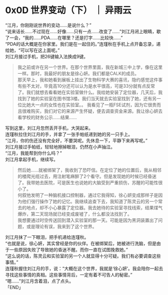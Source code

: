 # 0x0D 世界变动（下） ｜ 异雨云
  
“江月，你刚刚说世界的变动……是说什么？”  
“说来话长……不过现在……好像……只有一点……改变了……”刘江月闭上眼睛，歇了一会，“我的……PDA……在哪里？还是打字……比较快……”  
“PDA的话大概是在你家里。我们是在一起住的。”连瑾秋在手机上点开备忘录，递给她，“可以写在这上面呢。”  
刘江月接过手机，把26键输入法换成9键。  
  
> 我之前或许在另一个世界。在那个世界里面，我在新城三中上学，像在这里一样。那时，我最好的朋友是徐心妍。我们都是CALK的成员。  
> 那天早上，我和她看到展板上挂出了生物科学大赛的喜讯，隐约感觉这件事有些不太对，毕竟高10分还可以认为是水平很高，可是33分就有点反常了。我们就想去看看她在实验室做什么。我给她安装了定位器，几天后，我找到了她的实验室在图书馆3楼。我们当天就去实验室找到了她，还有另一位比她大一点的女性也在实验室。。
> 我看见了一瓶FSE试剂，因为它很贵而且很难购买，我们对它的来源产生怀疑，便去调查资金来源。我让徐心妍去看学校的财务公示……结果……  
  
写到这里，刘江月忽然丢开手机，大哭起来。  
连瑾秋拉住刘江月的手，并拿了一张手帕纸递到她的另一只手上。  
“江月，你的伤还没有完全好，不要哭呢。先休息一下，平静下来再写呢。”  
刘江月接过手帕纸，轻轻地擦掉眼泪，仍然在小声抽泣。  
“江月，我能帮到你什么吗？”  
刘江月拿起手机，继续写。  
  
> 然后她……就被绑架了，我收到了恐吓信。在定位了她的位置后，我从相邻的楼爬光缆过去，用注射笔麻醉了2个看守。但是发现她的时候已经昏迷了。我带她去医院，可是医生也说她的大脑受到严重损伤，苏醒的可能性很小了。  
> 何叙他发明了一种脑机接口控制器，通过它我得知，徐心妍变成那样子是因为他们强行操作了她的记忆。我继续追查下去，我知道了陈灵云的另一个常去的地点，却不小心暴露了定位器。我去她待的实验室寻找线索，结果煤气爆炸，第二天现场就已经变成废墟了，什么都没法找到了。  
> 我想要通过时空传送回到潜入实验室的那一天。可能是因为黑洞装置出了问题，或是理论有误，我来到了这个世界。  
  
刘江月抹了一下眼泪，把手机递给连瑾秋。  
“也就是说，徐心妍，其实曾经是你的伙伴。在被绑架后，她被进行洗脑，但是由于一些原因失败了导致她的昏迷不醒。而你一直在试图挽救她。”  
“这么说的话，陈灵云和实验室的另一个人就显得十分可疑。我们有必要调查这些事情。”  
连瑾秋握住刘江月的手，说：“大概在这个世界，我就是‘徐心妍’。我会陪你一起去寻找这些事情的真相。这些事情背后，一定有着不可告人的秘密。”  
“嗯……”刘江月含着泪，点了点头。  
「END」  
